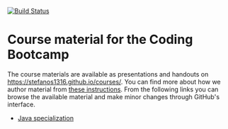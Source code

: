 [![Build Status](https://travis-ci.org/codeandwork/courses.svg?branch=master)](https://travis-ci.org/codeandwork/courses)

# Course material for the Coding Bootcamp

The course materials are available as presentations and handouts on https://stefanos1316.github.io/courses/.
You can find more about how we author material from [these instructions](courses/admin/authoring.md).
From the following links you can browse the available material and make minor changes through GitHub's interface.

* [Java specialization](courses/java.md)
